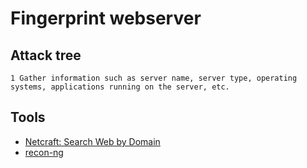 # Fingerprint webserver

## Attack tree

```text
1 Gather information such as server name, server type, operating systems, applications running on the server, etc.
```

## Tools

* [Netcraft: Search Web by Domain](https://searchdns.netcraft.com/)
* [recon-ng](https://www.kali.org/tools/recon-ng/)
